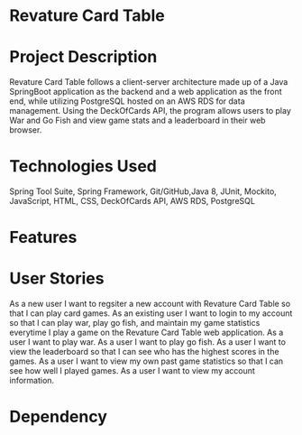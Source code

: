 # Revature Card Table

# Project Description
Revature Card Table follows a client-server architecture made up of a Java SpringBoot application as the backend and a web application as the front end, while utilizing PostgreSQL hosted on an AWS RDS for data management. Using the DeckOfCards API, the program allows users to play War and Go Fish and view game stats and a leaderboard in their web browser.

# Technologies Used
Spring Tool Suite, Spring Framework, Git/GitHub,Java 8, JUnit, Mockito, JavaScript, HTML, CSS, DeckOfCards API, AWS RDS, PostgreSQL

# Features


# User Stories
As a new user I want to regsiter a new account with Revature Card Table so that I can play card games.
As an existing user I want to login to my account so that I can play war, play go fish, and maintain my game statistics everytime I play a game on the Revature Card Table web application.
As a user I want to play war.
As a user I want to play go fish.
As a user I want to view the leaderboard so that I can see who has the highest scores in the games.
As a user I want to view my own past game statistics so that I can see how well I played games.
As a user I want to view my account information.

# Dependency
